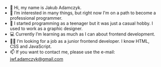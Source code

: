- 👋 Hi, my name is Jakub Adamczyk.
- 👀 I’m interested in many things, but right now I'm on a path to become a professional programmer.
- 📜 I started programming as a teenager but it was just a casual hobby. I used to work as a graphic designer.
- 💻 Currently I’m learning as much as I can about frontend development.
- 👨‍💻 I’m looking for a job as a junior frontend developer. I know HTML, CSS and JavaScript.
- 📫 If you want to contact me, please use the e-mail: jwf.adamczyk@gmail.com

<!---
thesigns/thesigns is a ✨ special ✨ repository because its `README.md` (this file) appears on your GitHub profile.
You can click the Preview link to take a look at your changes.
--->
